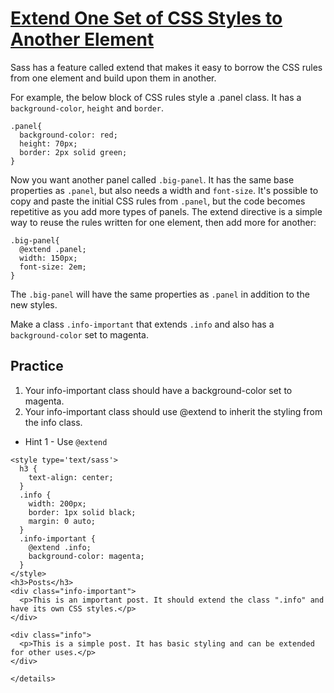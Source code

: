 # [Extend One Set of CSS Styles to Another Element](https://www.freecodecamp.org/learn/front-end-development-libraries/sass/extend-one-set-of-css-styles-to-another-element)

Sass has a feature called extend that makes it easy to borrow the CSS rules from one element and build upon them in another.

For example, the below block of CSS rules style a .panel class. It has a `background-color`, `height` and `border`.

```
.panel{
  background-color: red;
  height: 70px;
  border: 2px solid green;
}
```

Now you want another panel called `.big-panel`. It has the same base properties as `.panel`, but also needs a width and `font-size`. It's possible to copy and paste the initial CSS rules from `.panel`, but the code becomes repetitive as you add more types of panels. The extend directive is a simple way to reuse the rules written for one element, then add more for another:

```
.big-panel{
  @extend .panel;
  width: 150px;
  font-size: 2em;
}
```

The `.big-panel` will have the same properties as `.panel` in addition to the new styles.

Make a class `.info-important` that extends `.info` and also has a `background-color` set to magenta.

## Practice
1. Your info-important class should have a background-color set to magenta.
2. Your info-important class should use @extend to inherit the styling from the info class.

- Hint 1 - Use `@extend` 

```
<style type='text/sass'>
  h3 {
    text-align: center;
  }
  .info {
    width: 200px;
    border: 1px solid black;
    margin: 0 auto;
  }
  .info-important {
    @extend .info;
    background-color: magenta;
  }  
</style>
<h3>Posts</h3>
<div class="info-important">
  <p>This is an important post. It should extend the class ".info" and have its own CSS styles.</p>
</div>

<div class="info">
  <p>This is a simple post. It has basic styling and can be extended for other uses.</p>
</div>

</details>
```